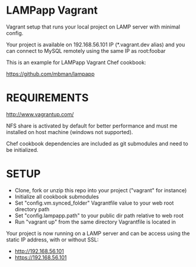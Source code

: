 LAMPapp Vagrant
===============

Vagrant setup that runs your local project on LAMP server with minimal config.

Your project is available on 192.168.56.101 IP (*.vagrant.dev alias)
and you can connect to MySQL remotely using the same IP as root:foobar


This is an example for LAMPapp Vagrant Chef cookbook:

  https://github.com/mbman/lampapp

REQUIREMENTS
============

  http://www.vagrantup.com/

NFS share is activated by default for better performance and must me installed on host machine (windows not supported).

Chef cookbook dependencies are included as git submodules and need to be initialized.

SETUP
=====

  - Clone, fork or unzip this repo into your project ("vagrant" for instance)
  - Initialize all cookbook submodules
  - Set "config.vm.synced_folder" Vagrantfile value to your web root directory path
  - Set "config.lampapp.path" to your public dir path relative to web root
  - Run "vagrant up" from the same directory Vagrantfile is located in

Your project is now running on a LAMP server and can be access using
the static IP address, with or without SSL:
    
  - http://192.168.56.101 
  - https://192.168.56.101 